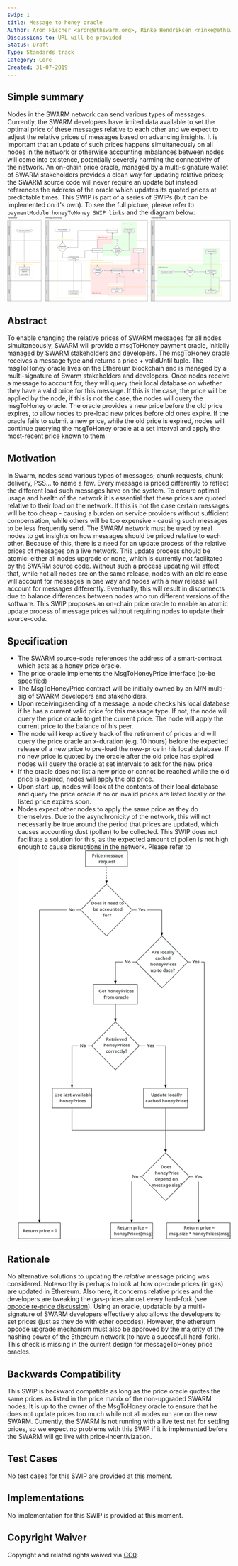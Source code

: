 ```yaml
---
swip: 1
title: Message to honey oracle
Author: Aron Fischer <aron@ethswarm.org>, Rinke Hendriksen <rinke@ethswarm.org>, Vojtech Simetka <vojtech@iovlabs.org>
Discussions-to: URL will be provided
Status: Draft
Type: Standards track
Category: Core
Created: 31-07-2019
---
```


<!--You can leave these HTML comments in your merged SWIP and delete the visible duplicate text guides, they will not appear and may be helpful to refer to if you edit it again. This is the suggested template for new SWIPs. Note that a SWIP number will be assigned by an editor. When opening a pull request to submit your SWIP, please use an abbreviated title in the filename, `SWIP-draft_title_abbrev.md`. The title should be 44 characters or less.-->

## Simple summary
<!--"If you can't explain it simply, you don't understand it well enough." Provide a simplified and layman-accessible explanation of the SWIP.-->
Nodes in the SWARM network can send various types of messages. Currently, the SWARM developers have limited data available to set the optimal price of these messages relative to each other and we expect to adjust the relative prices of messages based on advancing insights. It is important that an update of such prices happens simultaneously on all nodes in the network or otherwise accounting imbalances between nodes will come into existence, potentially severely harming the connectivity of the network. 
An on-chain price oracle, managed by a multi-signature wallet of SWARM stakeholders provides a clean way for updating relative prices; the SWARM source code will never require an update but instead references the address of the oracle which updates its quoted prices at predictable times.
This SWIP is part of a series of SWIPs (but can be implemented on it's own). To see the full picture, please refer to `paymentModule honeyToMoney SWIP links` and the diagram below:
![SWIP_Diagrams.svg](./../assets/swip-message_to_honey/SWIP_Diagrams.svg)

## Abstract
<!--A short (~200 word) description of the technical issue being addressed.-->
To enable changing the relative prices of SWARM messages for all nodes simultaneously, SWARM will provide a msgToHoney payment oracle, initially managed by SWARM stakeholders and developers. The msgToHoney oracle receives a message type and returns a price + validUntil tuple. The msgToHoney oracle lives on the Ethereum blockchain and is managed by a multi-signature of Swarm stakeholders and developers. Once nodes receive a message to account for, they will query their local database on whether they have a valid price for this message. If this is the case, the price will be applied by the node, if this is not the case, the nodes will query the msgToHoney oracle. The oracle provides a new price before the old price expires, to allow nodes to pre-load new prices before old ones expire. If the oracle fails to submit a new price, while the old price is expired, nodes will continue querying the msgToHoney oracle at a set interval and apply the most-recent price known to them. 

## Motivation
<!--The motivation is critical for SWIPs that want to change the Swarm protocol. It should clearly explain why the existing protocol specification is inadequate to address the problem that the SWIP solves. SWIP submissions without sufficient motivation may be rejected outright.-->
In Swarm, nodes send various types of messages; chunk requests, chunk delivery, PSS… to name a few. Every message is priced differently to reflect the different load such messages have on the system. To ensure optimal usage and health of the network it is essential that these prices are quoted relative to their load on the network. If this is not the case certain messages will be too cheap - causing a burden on service providers without sufficient compensation, while others will be too expensive - causing such messages to be less frequently send. The SWARM network must be used by real nodes to get insights on how messages should be priced relative to each other. Because of this, there is a need for an update process of the relative prices of messages on a live network. This update process should be atomic: either all nodes upgrade or none, which is currently not facilitated by the SWARM source code. Without such a process updating will affect that, while not all nodes are on the same release, nodes with an old release will account for messages in one way and nodes with a new release will account for messages differently. Eventually, this will result in disconnects due to balance differences between nodes who run different versions of the software. This SWIP proposes an on-chain price oracle to enable an atomic update process of message prices without requiring nodes to update their source-code. 

## Specification
<!--The technical specification should describe the syntax and semantics of any new feature. The specification should be detailed enough to allow competing, interoperable implementations for the current Swarm platform and future client implementations.-->
* The SWARM source-code references the address of a smart-contract which acts as a honey price oracle.
* The price oracle implements the MsgToHoneyPrice interface (to-be specified) 
* The MsgToHoneyPrice contract will be initially owned by an M/N multi-sig of SWARM developers and stakeholders.
* Upon receiving/sending of a message, a node checks his local database if he has a current valid price for this message type. If not, the node will query the price oracle to get the current price. The node will apply the current price to the balance of his peer. 
* The node will keep actively track of the retirement of prices and will query the price oracle an x-duration (e.g. 10 hours) before the expected release of a new price to pre-load the new-price in his local database. If no new price is quoted by the oracle after the old price has expired nodes will query the oracle at set intervals to ask for the new price
* If the oracle does not list a new price or cannot be reached while the old price is expired, nodes will apply the old price.   
* Upon start-up, nodes will look at the contents of their local database and query the price oracle if no or invalid prices are listed locally or the listed price expires soon.
* Nodes expect other nodes to apply the same price as they do themselves. Due to the asynchronicity of the network, this will not necessarily be true around the period that prices are updated, which causes accounting dust (pollen) to be collected. This SWIP does not facilitate a solution for this, as the expected amount of pollen is not high enough to cause disruptions in the network. 
Please refer to ![message_pricing.svg](./../assets/swip-message_to_honey/message_pricing.svg)
## Rationale
<!--The rationale fleshes out the specification by describing what motivated the design and why particular design decisions were made. It should describe alternate designs that were considered and related work, e.g. how the feature is supported in other languages. The rationale may also provide evidence of consensus within the community, and should discuss important objections or concerns raised during discussion.-->
No alternative solutions to updating the *relative* message pricing was considered. Noteworthy is perhaps to look at how op-code prices (in gas) are updated in Ethereum. Also here, it concerns relative prices and the developers are tweaking the gas-prices almost every hard-fork (see [opcode re-price discussion](https://ethereum-magicians.org/t/opcode-repricing/3024)). Using an oracle, updatable by a multi-signature of SWARM developers effectively also allows the developers to set prices (just as they do with ether opcodes). However, the ethereum opcode upgrade mechanism must also be approved by the majority of the hashing power of the Ethereum network (to have a succesfull hard-fork). This check is missing in the current design for messageToHoney price oracles. 

## Backwards Compatibility 
<!--All SWIPs that introduce backwards incompatibilities must include a section describing these incompatibilities and their severity. The SWIP must explain how the author proposes to deal with these incompatibilities. SWIP submissions without a sufficient backwards compatibility treatise may be rejected outright.-->
This SWIP is backward compatible as long as the price oracle quotes the same prices as listed in the price matrix of the non-upgraded SWARM nodes. It is up to the owner of the MsgToHoney oracle to ensure that he does not update prices too much while not all nodes run are on the new SWARM. Currently, the SWARM is not running with a live test net for settling prices, so we expect no problems with this SWIP if it is implemented before the SWARM will go live with price-incentivization. 

## Test Cases 
<!--Test cases for an implementation are mandatory for SWIPs that are affecting changes to data and message formats. Other SWIPs can choose to include links to test cases if applicable.-->
No test cases for this SWIP are provided at this moment.

## Implementations
<!--The implementations must be completed before any SWIP is given status "Final", but it need not be completed before the SWIP is accepted. While there is merit to the approach of reaching consensus on the specification and rationale before writing code, the principle of "rough consensus and running code" is still useful when it comes to resolving many discussions of API details.-->
No implementation for this SWIP is provided at this moment.
## Copyright Waiver
 Copyright and related rights waived via [CC0](https://creativecommons.org/publicdomain/zero/1.0/).
